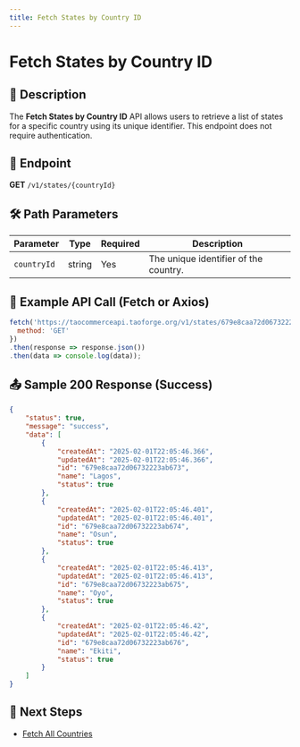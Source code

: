 ```yaml
---
title: Fetch States by Country ID
---
```


# Fetch States by Country ID

## 📌 Description
The **Fetch States by Country ID** API allows users to retrieve a list of states for a specific country using its unique identifier. This endpoint does not require authentication.

## 🔗 Endpoint
**GET** `/v1/states/{countryId}`

## 🛠️ Path Parameters
| Parameter   | Type   | Required | Description |
|------------|--------|----------|-------------|
| `countryId` | string | Yes      | The unique identifier of the country. |

## 📡 Example API Call (Fetch or Axios)
```javascript
fetch('https://taocommerceapi.taoforge.org/v1/states/679e8caa72d06732223ab672', {
  method: 'GET'
})
.then(response => response.json())
.then(data => console.log(data));
```

## 📤 Sample 200 Response (Success)
```json
{
    "status": true,
    "message": "success",
    "data": [
        {
            "createdAt": "2025-02-01T22:05:46.366",
            "updatedAt": "2025-02-01T22:05:46.366",
            "id": "679e8caa72d06732223ab673",
            "name": "Lagos",
            "status": true
        },
        {
            "createdAt": "2025-02-01T22:05:46.401",
            "updatedAt": "2025-02-01T22:05:46.401",
            "id": "679e8caa72d06732223ab674",
            "name": "Osun",
            "status": true
        },
        {
            "createdAt": "2025-02-01T22:05:46.413",
            "updatedAt": "2025-02-01T22:05:46.413",
            "id": "679e8caa72d06732223ab675",
            "name": "Oyo",
            "status": true
        },
        {
            "createdAt": "2025-02-01T22:05:46.42",
            "updatedAt": "2025-02-01T22:05:46.42",
            "id": "679e8caa72d06732223ab676",
            "name": "Ekiti",
            "status": true
        }
    ]
}
```

## 🔗 Next Steps
- [Fetch All Countries](./country.md)
